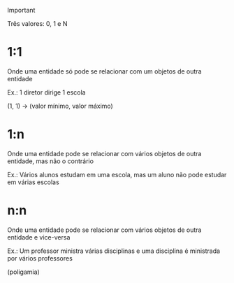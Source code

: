 
> [!important]  
> Três valores: 0, 1 e N  

# 1:1

Onde uma entidade só pode se relacionar com um objetos de outra entidade

Ex.: 1 diretor dirige 1 escola

(1, 1) → (valor mínimo, valor máximo)



# 1:n

Onde uma entidade pode se relacionar com vários objetos de outra entidade, mas não o contrário

Ex.: Vários alunos estudam em uma escola, mas um aluno não pode estudar em várias escolas

  

# n:n

Onde uma entidade pode se relacionar com vários objetos de outra entidade e vice-versa

Ex.: Um professor ministra várias disciplinas e uma disciplina é ministrada por vários professores

(poligamia)